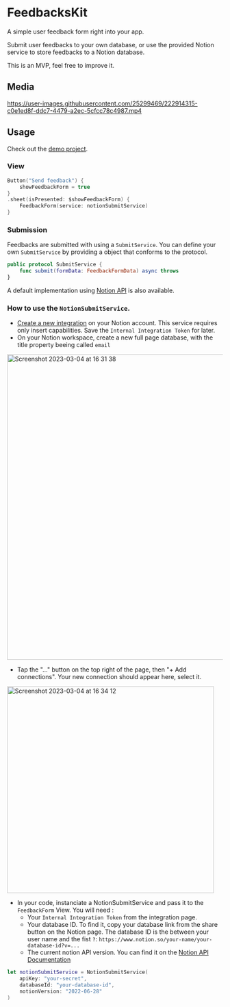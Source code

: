 # FeedbacksKit

A simple user feedback form right into your app.

Submit user feedbacks to your own database, or use the provided Notion service to store feedbacks to a Notion database.

This is an MVP, feel free to improve it.

## Media
https://user-images.githubusercontent.com/25299469/222914315-c0e1ed8f-ddc7-4479-a2ec-5cfcc78c4987.mp4

## Usage

Check out the [demo project](https://github.com/Kaww/FeedbacksKit/blob/cc23c2a9cc858fdd9203c2c420bc18e43a8276ae/FeedbacksKitDemo/FeedbacksKitDemo/ContentView.swift).

### View

```swift
Button("Send feedback") {
    showFeedbackForm = true
}
.sheet(isPresented: $showFeedbackForm) {
    FeedbackForm(service: notionSubmitService)
}
```

### Submission

Feedbacks are submitted with using a `SubmitService`.
You can define your own `SubmitService` by providing a object that conforms to the protocol.
```swift
public protocol SubmitService {
    func submit(formData: FeedbackFormData) async throws
}
```
A default implementation using [Notion API](https://developers.notion.com) is also available.

### How to use the `NotionSubmitService`.

- [Create a new integration](https://www.notion.so/my-integrations) on your Notion account. This service requires only insert capabilities. Save the `Internal Integration Token` for later.
- On your Notion workspace, create a new full page database, with the title property beeing called `email`
<img width="714" alt="Screenshot 2023-03-04 at 16 31 38" src="https://user-images.githubusercontent.com/25299469/222914799-56a05226-1049-4e64-ac91-b7481c6f75d8.png">

- Tap the "..." button on the top right of the page, then "+ Add connections". Your new connection should appear here, select it.
<img width="483" alt="Screenshot 2023-03-04 at 16 34 12" src="https://user-images.githubusercontent.com/25299469/222914941-8086b357-fec3-4f9f-a6a0-f8deb75dbf02.png">

- In your code, instanciate a NotionSubmitService and pass it to the `FeedbackForm` View. You will need :
  - Your `Internal Integration Token` from the integration page.
  - Your database ID. To find it, copy your database link from the share button on the Notion page. The database ID is the between your user name and the fist `?`: `https://www.notion.so/your-name/your-database-id?v=...`
  - The current notion API version. You can find it on the [Notion API Documentation](https://developers.notion.com/reference/post-page)
```swift
let notionSubmitService = NotionSubmitService(
    apiKey: "your-secret",
    databaseId: "your-database-id",
    notionVersion: "2022-06-28"
)
```
